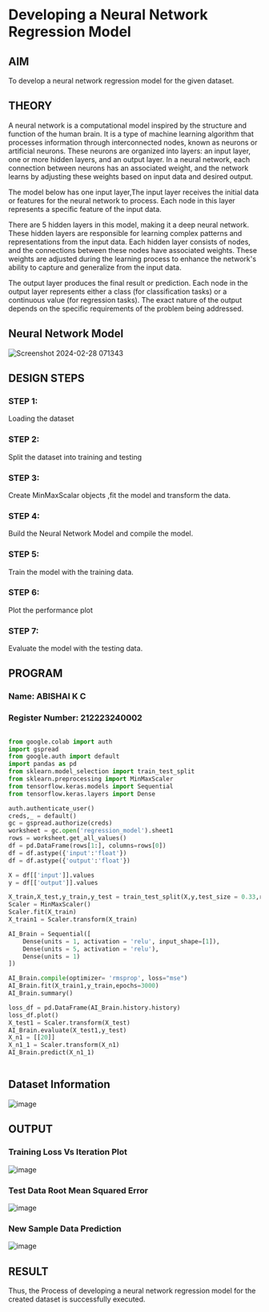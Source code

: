 # Developing a Neural Network Regression Model

## AIM

To develop a neural network regression model for the given dataset.

## THEORY

A neural network is a computational model inspired by the structure and function of the human brain. It is a type of machine learning algorithm that processes information through interconnected nodes, known as neurons or artificial neurons. These neurons are organized into layers: an input layer, one or more hidden layers, and an output layer. In a neural network, each connection between neurons has an associated weight, and the network learns by adjusting these weights based on input data and desired output.

The model below has one input layer,The input layer receives the initial data or features for the neural network to process. Each node in this layer represents a specific feature of the input data.

There are 5 hidden layers in this model, making it a deep neural network. These hidden layers are responsible for learning complex patterns and representations from the input data. Each hidden layer consists of nodes, and the connections between these nodes have associated weights. These weights are adjusted during the learning process to enhance the network's ability to capture and generalize from the input data.

The output layer produces the final result or prediction. Each node in the output layer represents either a class (for classification tasks) or a continuous value (for regression tasks). The exact nature of the output depends on the specific requirements of the problem being addressed.

## Neural Network Model

![Screenshot 2024-02-28 071343](https://github.com/Abishai95141/basic-nn-model/assets/139335314/509fd398-f8db-46cd-b9c3-e76707851642)


## DESIGN STEPS

### STEP 1:

Loading the dataset

### STEP 2:

Split the dataset into training and testing

### STEP 3:

Create MinMaxScalar objects ,fit the model and transform the data.

### STEP 4:

Build the Neural Network Model and compile the model.

### STEP 5:

Train the model with the training data.

### STEP 6:

Plot the performance plot

### STEP 7:

Evaluate the model with the testing data.

## PROGRAM
### Name: ABISHAI K C
### Register Number: 212223240002
```python

from google.colab import auth
import gspread
from google.auth import default
import pandas as pd
from sklearn.model_selection import train_test_split
from sklearn.preprocessing import MinMaxScaler
from tensorflow.keras.models import Sequential
from tensorflow.keras.layers import Dense

auth.authenticate_user()
creds,_ = default()
gc = gspread.authorize(creds)
worksheet = gc.open('regression_model').sheet1
rows = worksheet.get_all_values()
df = pd.DataFrame(rows[1:], columns=rows[0])
df = df.astype({'input':'float'})
df = df.astype({'output':'float'})

X = df[['input']].values
y = df[['output']].values

X_train,X_test,y_train,y_test = train_test_split(X,y,test_size = 0.33,random_state = 33)
Scaler = MinMaxScaler()
Scaler.fit(X_train)
X_train1 = Scaler.transform(X_train)

AI_Brain = Sequential([
    Dense(units = 1, activation = 'relu', input_shape=[1]),
    Dense(units = 5, activation = 'relu'),
    Dense(units = 1)
])

AI_Brain.compile(optimizer= 'rmsprop', loss="mse")
AI_Brain.fit(X_train1,y_train,epochs=3000)
AI_Brain.summary()

loss_df = pd.DataFrame(AI_Brain.history.history)
loss_df.plot()
X_test1 = Scaler.transform(X_test)
AI_Brain.evaluate(X_test1,y_test)
X_n1 = [[20]]
X_n1_1 = Scaler.transform(X_n1)
AI_Brain.predict(X_n1_1)



```
## Dataset Information

![image](https://github.com/Abishai95141/basic-nn-model/assets/139335314/5e0cf1d5-16a5-408a-a7af-5dc8bac63836)


## OUTPUT

### Training Loss Vs Iteration Plot

![image](https://github.com/Abishai95141/basic-nn-model/assets/139335314/8c8ec8ad-5f24-49e4-8041-0883570f8a28)


### Test Data Root Mean Squared Error

![image](https://github.com/Abishai95141/basic-nn-model/assets/139335314/48c4fda6-7d2a-4b2b-9f3e-f0f71e9766ab)


### New Sample Data Prediction

![image](https://github.com/Abishai95141/basic-nn-model/assets/139335314/7e2b010a-6b6c-452e-8787-1680482217da)


## RESULT

Thus, the Process of developing a neural network regression model for the created dataset is successfully executed.

